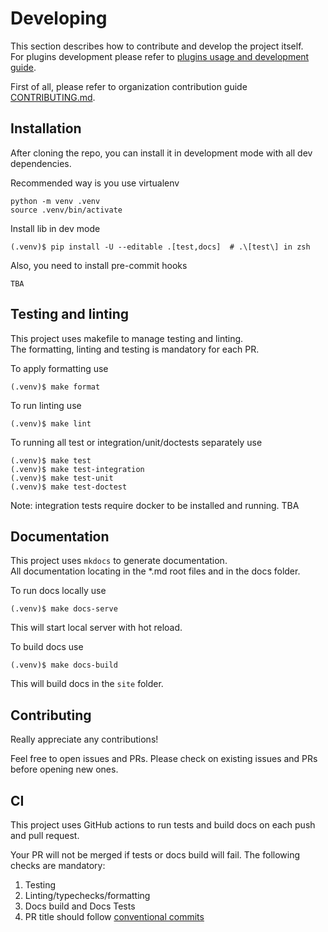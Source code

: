 # Developing 

This section describes how to contribute and develop the project itself.  
For plugins development please refer to [plugins usage and development guide](./3_plugins.md).

First of all, please refer to organization contribution guide [CONTRIBUTING.md](https://github.com/manytask/.github/CONTRIBUTING.md).


## Installation

After cloning the repo, you can install it in development mode with all dev dependencies.

Recommended way is you use virtualenv
```shell
python -m venv .venv
source .venv/bin/activate
```

Install lib in dev mode
```shell
(.venv)$ pip install -U --editable .[test,docs]  # .\[test\] in zsh 
```

Also, you need to install pre-commit hooks

[//]: # (TODO: make pre-commit hooks)
```shell
TBA
```

## Testing and linting

This project uses makefile to manage testing and linting.  
The formatting, linting and testing is mandatory for each PR.


To apply formatting use
```shell
(.venv)$ make format
```

To run linting use
```shell
(.venv)$ make lint
```

To running all test or integration/unit/doctests separately use
```shell
(.venv)$ make test
(.venv)$ make test-integration
(.venv)$ make test-unit
(.venv)$ make test-doctest
```
Note: integration tests require docker to be installed and running. TBA

[//]: # (TODO: describe how to run manytask for testing and connect gitlab)

## Documentation

This project uses `mkdocs` to generate documentation.   
All documentation locating in the *.md root files and in the docs folder.  

To run docs locally use
```shell
(.venv)$ make docs-serve
```
This will start local server with hot reload. 

To build docs use
```shell
(.venv)$ make docs-build
```
This will build docs in the `site` folder.


## Contributing

Really appreciate any contributions!

Feel free to open issues and PRs. Please check on existing issues and PRs before opening new ones.


## CI

This project uses GitHub actions to run tests and build docs on each push and pull request.

Your PR will not be merged if tests or docs build will fail. The following checks are mandatory:
1. Testing
2. Linting/typechecks/formatting
3. Docs build and Docs Tests
4. PR title should follow [conventional commits](https://www.conventionalcommits.org/en/v1.0.0/)
